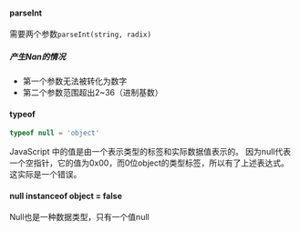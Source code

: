 #### parseInt
需要两个参数`parseInt(string, radix)`
##### 产生Nan的情况
* 第一个参数无法被转化为数字
* 第二个参数范围超出2~36（进制基数）
#### typeof
```js
typeof null = 'object'
```
JavaScript 中的值是由一个表示类型的标签和实际数据值表示的。
因为null代表一个空指针，它的值为0x00，而0位object的类型标签，所以有了上述表达式。这实际是一个错误。

#### null instanceof object = false
Null也是一种数据类型，只有一个值null




